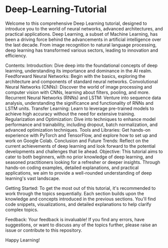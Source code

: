 # Deep-Learning-Tutorial

Welcome to this comprehensive Deep Learning tutorial, designed to introduce you to the world of neural networks, advanced architectures, and practical applications. Deep Learning, a subset of Machine Learning, has been a driving force behind the advancements in artificial intelligence over the last decade. From image recognition to natural language processing, deep learning has transformed various sectors, leading to innovation and efficiency.

Contents:
Introduction: Dive deep into the foundational concepts of deep learning, understanding its importance and dominance in the AI realm.
Feedforward Neural Networks: Begin with the basics, exploring the architecture and components of standard neural networks.
Convolutional Neural Networks (CNNs): Discover the world of image processing and computer vision with CNNs, learning about filters, pooling, and more.
Recurrent Neural Networks (RNNs) and LSTM: Venture into sequence data analysis, understanding the significance and functionality of RNNs and LSTM units.
Transfer Learning: Learn to leverage pre-trained models to achieve high accuracy without the need for extensive training.
Regularization and Optimization: Dive into techniques to enhance model performance and trainability, including dropout, batch normalization, and advanced optimization techniques.
Tools and Libraries: Get hands-on experience with PyTorch and TensorFlow, and explore how to set up and work on Google Colab.
Conclusion and Future Trends: Reflect on the current achievements of deep learning and look forward to the potential developments and challenges that lie ahead.
Objective:
This tutorial aims to cater to both beginners, with no prior knowledge of deep learning, and seasoned practitioners looking for a refresher or deeper insights. Through hands-on coding examples, detailed explanations, and practical applications, we aim to provide a well-rounded understanding of deep learning's vast landscape.

Getting Started:
To get the most out of this tutorial, it's recommended to work through the topics sequentially. Each section builds upon the knowledge and concepts introduced in the previous sections. You'll find code snippets, visualizations, and detailed explanations to help clarify complex topics.

Feedback:
Your feedback is invaluable! If you find any errors, have suggestions, or want to discuss any of the topics further, please raise an issue or contribute to this repository.

Happy Learning!

